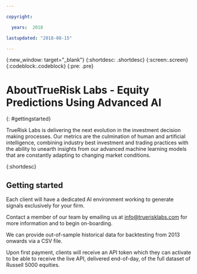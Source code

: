 ```yaml
---

copyright:

  years:  2018

lastupdated: "2018-08-15"

---
```



{:new_window: target="_blank"}
{:shortdesc: .shortdesc}
{:screen:.screen}
{:codeblock:.codeblock}
{:pre: .pre}

# AboutTrueRisk Labs - Equity Predictions Using Advanced AI
{: #gettingstarted}

TrueRisk Labs is delivering the next evolution in the investment decision making processes. Our metrics are the culmination of human and artificial intelligence, combining industry best
investment and trading practices with the ability to unearth insights from our advanced machine
learning models that are constantly adapting to changing market conditions.

{:shortdesc}

## Getting started

Each client will have a dedicated AI environment working to generate signals exclusively for your firm.

Contact a member of our team by emailing us at info@truerisklabs.com for more information and to begin on-boarding.

We can provide out-of-sample historical data for backtesting from 2013 onwards via a CSV file.

Upon first payment, clients will receive an API token which they can activate to be able to receive the live API, delivered end-of-day, of the full dataset of Russell 5000 equities.

